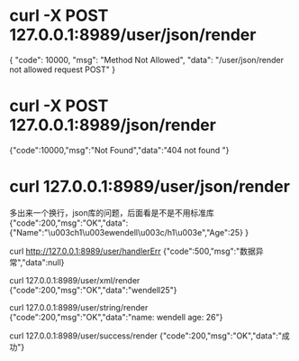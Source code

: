 # curl -X POST 127.0.0.1:8989/user/json/render
{
    "code": 10000,
    "msg": "Method Not Allowed",
    "data": "/user/json/render not allowed request POST"
}

# curl -X POST 127.0.0.1:8989/json/render
{"code":10000,"msg":"Not Found","data":"404 not found "}

# curl 127.0.0.1:8989/user/json/render
多出来一个换行，json库的问题，后面看是不是不用标准库
{"code":200,"msg":"OK","data":{"Name":"\u003ch1\u003ewendell\u003c/h1\u003e","Age":25}
}

curl http://127.0.0.1:8989/user/handlerErr
{"code":500,"msg":"数据异常","data":null}

curl 127.0.0.1:8989/user/xml/render
{"code":200,"msg":"OK","data":"<User><name>wendell</name><age>25</age></User>"}

curl 127.0.0.1:8989/user/string/render
{"code":200,"msg":"OK","data":"name: wendell age: 26"}

curl 127.0.0.1:8989/user/success/render
{"code":200,"msg":"OK","data":"成功"}
